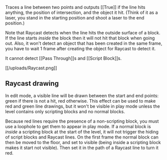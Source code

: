 Traces a line between two points and outputs [[True]] if the line hits anything, the position of intersection, and the object it hit. (Think of it as a laser, you stand in the starting position and shoot a laser to the end position.)

Note that Raycast detects when the line hits the outside surface of a block. If the line starts *inside* the block then it will not hit that block when going out. Also, it won't  detect an object that has been created in the same frame, you have to wait 1 frame after creating the object for Raycast to detect it.

It cannot detect [[Pass Through]]s and [[Script Block]]s.

[[/uploads/Raycast.png]]

## Raycast drawing

In edit mode, a visible line will be drawn between the start and end points: green if there is not a hit, red otherwise. This effect can be used to make red and green line drawings, but it won't be visible in play mode unless the level contains only scripting blocks and no normal blocks.

Because red lines require the presence of a non-scripting block, you must use a loophole to get them to appear in play mode. If a normal block is _inside_ a scripting block at the start of the level, it will not trigger the hiding of script blocks and Raycast lines. On the first frame the normal block can then be moved to the floor, and set to visible (being inside a scripting block makes it start not visible). Then set it in the path of a Raycast line to turn it red.